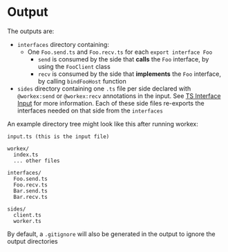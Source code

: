 # Output
The outputs are:

- `interfaces` directory containing:
  - One `Foo.send.ts` and `Foo.recv.ts` for each `export interface Foo`
    - `send` is consumed by the side that **calls** the `Foo` interface, by using the `FooClient` class
    - `recv` is consumed by the side that **implements** the `Foo` interface, by calling `bindFooHost` function
- `sides` directory containing one `.ts` file per side declared with `@workex:send` or `@workex:recv`
  annotations in the input. See [TS Interface Input](./input_g.md) for more information.
  Each of these side files re-exports the interfaces needed on that side from the `interfaces`

An example directory tree might look like this after running workex:
```
input.ts (this is the input file)

workex/
  index.ts
  ... other files

interfaces/
  Foo.send.ts
  Foo.recv.ts
  Bar.send.ts
  Bar.recv.ts

sides/
  client.ts
  worker.ts
```

By default, a `.gitignore` will also be generated
in the output to ignore the output directories


